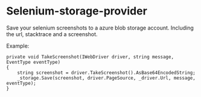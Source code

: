 # Selenium-storage-provider

Save your selenium screenshots to a azure blob storage account. Including the url, stacktrace and a screenshot.

Example: 
```
private void TakeScreenshot(IWebDriver driver, string message, EventType eventType)
{
    string screenshot = driver.TakeScreenshot().AsBase64EncodedString;
    _storage.Save(screenshot, driver.PageSource, _driver.Url, message, eventType);
}
```
